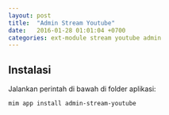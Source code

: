 ```yaml
---
layout: post
title:  "Admin Stream Youtube"
date:   2016-01-28 01:01:04 +0700
categories: ext-module stream youtube admin
---
```


## Instalasi

Jalankan perintah di bawah di folder aplikasi:

```
mim app install admin-stream-youtube
```
